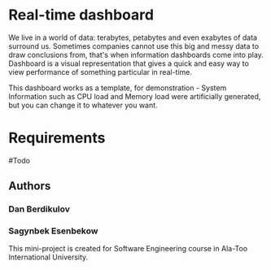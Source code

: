 # Real-time dashboard

We live in a world of data: terabytes, petabytes and even exabytes of data surround us. Sometimes companies cannot use this big and messy data to draw conclusions from, that's when information dashboards come into play. 
Dashboard is a visual representation that gives a quick and easy way to view performance of something particular in real-time.

This dashboard works as a template, for demonstration - System Information such as CPU load and Memory load were artificially generated, but you can change it to whatever you want. 

# Requirements 
#Todo

## Authors 
### Dan Berdikulov
### Sagynbek Esenbekow
This mini-project is created for Software Engineering course in Ala-Too International University. 

